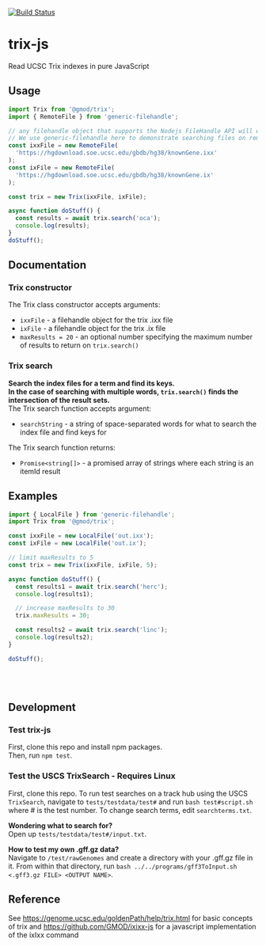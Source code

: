 [![Build Status](https://img.shields.io/github/workflow/status/GMOD/trix-js/Push/main?logo=github&style=for-the-badge)](https://github.com/GMOD/trix-js/actions?query=branch%3Amain+workflow%3APush+)

# trix-js

Read UCSC Trix indexes in pure JavaScript

## Usage

```js
import Trix from '@gmod/trix';
import { RemoteFile } from 'generic-filehandle';

// any filehandle object that supports the Nodejs FileHandle API will work.
// We use generic-filehandle here to demonstrate searching files on remote servers.
const ixxFile = new RemoteFile(
  'https://hgdownload.soe.ucsc.edu/gbdb/hg38/knownGene.ixx'
);
const ixFile = new RemoteFile(
  'https://hgdownload.soe.ucsc.edu/gbdb/hg38/knownGene.ix'
);

const trix = new Trix(ixxFile, ixFile);

async function doStuff() {
  const results = await trix.search('oca');
  console.log(results);
}
doStuff();
```

## Documentation

### Trix constructor

The Trix class constructor accepts arguments:

- `ixxFile` - a filehandle object for the trix .ixx file
- `ixFile` - a filehandle object for the trix .ix file
- `maxResults = 20` - an optional number specifying the maximum number of results to return on `trix.search()`

### Trix search

**Search the index files for a term and find its keys.**<br>
**In the case of searching with multiple words, `trix.search()` finds the intersection of the result sets.**<br>
The Trix search function accepts argument:

- `searchString` - a string of space-separated words for what to search the index file and find keys for<br>

The Trix search function returns: <br>

- `Promise<string[]>` - a promised array of strings where each string is an itemId result

## Examples

```js
import { LocalFile } from 'generic-filehandle';
import Trix from '@gmod/trix';

const ixxFile = new LocalFile('out.ixx');
const ixFile = new LocalFile('out.ix');

// limit maxResults to 5
const trix = new Trix(ixxFile, ixFile, 5);

async function doStuff() {
  const results1 = await trix.search('herc');
  console.log(results1);

  // increase maxResults to 30
  trix.maxResults = 30;

  const results2 = await trix.search('linc');
  console.log(results2);
}

doStuff();
```

<br><br>

## Development

### Test trix-js

First, clone this repo and install npm packages. <br>
Then, run `npm test`. <br>

### Test the USCS TrixSearch - Requires Linux

First, clone this repo.
To run test searches on a track hub using the USCS `TrixSearch`, navigate to `tests/testdata/test#` and run `bash test#script.sh` where # is the test number.
To change search terms, edit `searchterms.txt`.

**Wondering what to search for?**<br>
Open up `tests/testdata/test#/input.txt`.

**How to test my own .gff.gz data?**<br>
Navigate to `/test/rawGenomes` and create a directory with your .gff.gz file in it. From within that directory, run `bash ../../programs/gff3ToInput.sh <.gff3.gz FILE> <OUTPUT NAME>`.

## Reference

See https://genome.ucsc.edu/goldenPath/help/trix.html for basic concepts of trix and https://github.com/GMOD/ixixx-js for a javascript implementation of the ixIxx command
